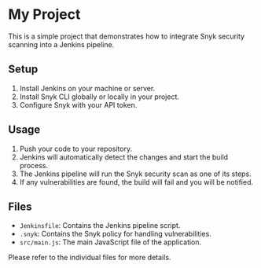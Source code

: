 # My Project

This is a simple project that demonstrates how to integrate Snyk security scanning into a Jenkins pipeline.

## Setup

1. Install Jenkins on your machine or server.
2. Install Snyk CLI globally or locally in your project.
3. Configure Snyk with your API token.

## Usage

1. Push your code to your repository.
2. Jenkins will automatically detect the changes and start the build process.
3. The Jenkins pipeline will run the Snyk security scan as one of its steps.
4. If any vulnerabilities are found, the build will fail and you will be notified.

## Files

- `Jenkinsfile`: Contains the Jenkins pipeline script.
- `.snyk`: Contains the Snyk policy for handling vulnerabilities.
- `src/main.js`: The main JavaScript file of the application.

Please refer to the individual files for more details.